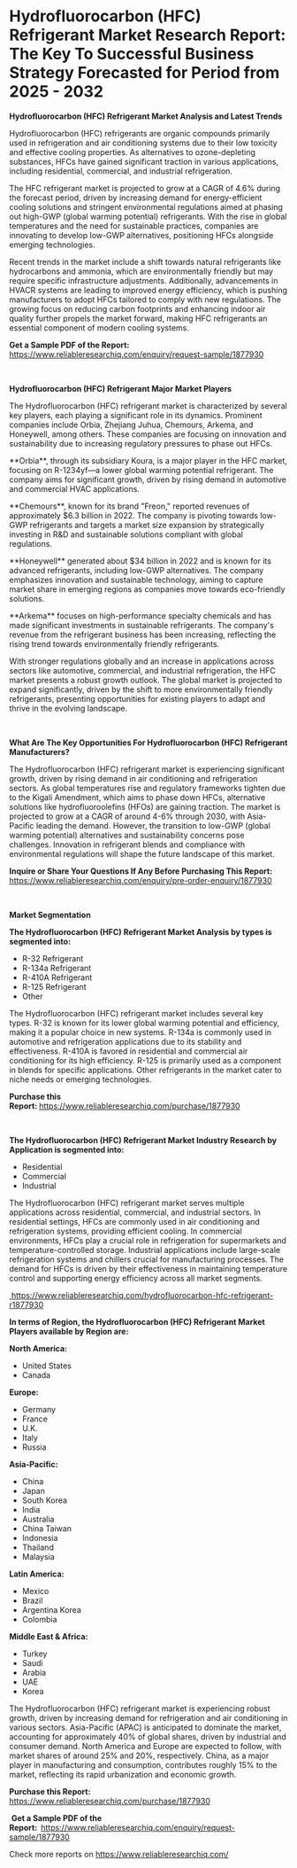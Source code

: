 <p><h1>Hydrofluorocarbon (HFC) Refrigerant Market Research Report: The Key To Successful Business Strategy Forecasted for Period from 2025 - 2032</h1></p><p><strong>Hydrofluorocarbon (HFC) Refrigerant Market Analysis and Latest Trends</strong></p>
<p><p>Hydrofluorocarbon (HFC) refrigerants are organic compounds primarily used in refrigeration and air conditioning systems due to their low toxicity and effective cooling properties. As alternatives to ozone-depleting substances, HFCs have gained significant traction in various applications, including residential, commercial, and industrial refrigeration.</p><p>The HFC refrigerant market is projected to grow at a CAGR of 4.6% during the forecast period, driven by increasing demand for energy-efficient cooling solutions and stringent environmental regulations aimed at phasing out high-GWP (global warming potential) refrigerants. With the rise in global temperatures and the need for sustainable practices, companies are innovating to develop low-GWP alternatives, positioning HFCs alongside emerging technologies.</p><p>Recent trends in the market include a shift towards natural refrigerants like hydrocarbons and ammonia, which are environmentally friendly but may require specific infrastructure adjustments. Additionally, advancements in HVACR systems are leading to improved energy efficiency, which is pushing manufacturers to adopt HFCs tailored to comply with new regulations. The growing focus on reducing carbon footprints and enhancing indoor air quality further propels the market forward, making HFC refrigerants an essential component of modern cooling systems.</p></p>
<p><strong>Get a Sample PDF of the Report:&nbsp;</strong> <a href="https://www.reliableresearchiq.com/enquiry/request-sample/1877930?utm_campaign=1870&utm_medium=2&utm_source=Github&utm_content=ia&utm_term=04022025&utm_id=hydrofluorocarbon-hfc-refrigerant">https://www.reliableresearchiq.com/enquiry/request-sample/1877930</a></p>
<p>&nbsp;</p>
<p><strong>Hydrofluorocarbon (HFC) Refrigerant Major Market Players</strong></p>
<p><p>The Hydrofluorocarbon (HFC) refrigerant market is characterized by several key players, each playing a significant role in its dynamics. Prominent companies include Orbia, Zhejiang Juhua, Chemours, Arkema, and Honeywell, among others. These companies are focusing on innovation and sustainability due to increasing regulatory pressures to phase out HFCs.</p><p>**Orbia**, through its subsidiary Koura, is a major player in the HFC market, focusing on R-1234yf—a lower global warming potential refrigerant. The company aims for significant growth, driven by rising demand in automotive and commercial HVAC applications.</p><p>**Chemours**, known for its brand "Freon," reported revenues of approximately $6.3 billion in 2022. The company is pivoting towards low-GWP refrigerants and targets a market size expansion by strategically investing in R&D and sustainable solutions compliant with global regulations.</p><p>**Honeywell** generated about $34 billion in 2022 and is known for its advanced refrigerants, including low-GWP alternatives. The company emphasizes innovation and sustainable technology, aiming to capture market share in emerging regions as companies move towards eco-friendly solutions.</p><p>**Arkema** focuses on high-performance specialty chemicals and has made significant investments in sustainable refrigerants. The company's revenue from the refrigerant business has been increasing, reflecting the rising trend towards environmentally friendly refrigerants.</p><p>With stronger regulations globally and an increase in applications across sectors like automotive, commercial, and industrial refrigeration, the HFC market presents a robust growth outlook. The global market is projected to expand significantly, driven by the shift to more environmentally friendly refrigerants, presenting opportunities for existing players to adapt and thrive in the evolving landscape.</p></p>
<p>&nbsp;</p>
<p><strong>What Are The Key Opportunities For Hydrofluorocarbon (HFC) Refrigerant Manufacturers?</strong></p>
<p><p>The Hydrofluorocarbon (HFC) refrigerant market is experiencing significant growth, driven by rising demand in air conditioning and refrigeration sectors. As global temperatures rise and regulatory frameworks tighten due to the Kigali Amendment, which aims to phase down HFCs, alternative solutions like hydrofluoroolefins (HFOs) are gaining traction. The market is projected to grow at a CAGR of around 4-6% through 2030, with Asia-Pacific leading the demand. However, the transition to low-GWP (global warming potential) alternatives and sustainability concerns pose challenges. Innovation in refrigerant blends and compliance with environmental regulations will shape the future landscape of this market.</p></p>
<p><strong>Inquire or Share Your Questions If Any Before Purchasing This Report:</strong> <a href="https://www.reliableresearchiq.com/enquiry/pre-order-enquiry/1877930?utm_campaign=1870&utm_medium=2&utm_source=Github&utm_content=ia&utm_term=04022025&utm_id=hydrofluorocarbon-hfc-refrigerant">https://www.reliableresearchiq.com/enquiry/pre-order-enquiry/1877930</a></p>
<p>&nbsp;</p>
<p><strong>Market Segmentation</strong></p>
<p><strong>The Hydrofluorocarbon (HFC) Refrigerant Market Analysis by types is segmented into:</strong></p>
<p><ul><li>R-32 Refrigerant</li><li>R-134a Refrigerant</li><li>R-410A Refrigerant</li><li>R-125 Refrigerant</li><li>Other</li></ul></p>
<p><p>The Hydrofluorocarbon (HFC) refrigerant market includes several key types. R-32 is known for its lower global warming potential and efficiency, making it a popular choice in new systems. R-134a is commonly used in automotive and refrigeration applications due to its stability and effectiveness. R-410A is favored in residential and commercial air conditioning for its high efficiency. R-125 is primarily used as a component in blends for specific applications. Other refrigerants in the market cater to niche needs or emerging technologies.</p></p>
<p><strong>Purchase this Report:&nbsp;</strong><a href="https://www.reliableresearchiq.com/purchase/1877930?utm_campaign=1870&utm_medium=2&utm_source=Github&utm_content=ia&utm_term=04022025&utm_id=hydrofluorocarbon-hfc-refrigerant">https://www.reliableresearchiq.com/purchase/1877930</a></p>
<p>&nbsp;</p>
<p><strong>The Hydrofluorocarbon (HFC) Refrigerant Market Industry Research by Application is segmented into:</strong></p>
<p><ul><li>Residential</li><li>Commercial</li><li>Industrial</li></ul></p>
<p><p>The Hydrofluorocarbon (HFC) refrigerant market serves multiple applications across residential, commercial, and industrial sectors. In residential settings, HFCs are commonly used in air conditioning and refrigeration systems, providing efficient cooling. In commercial environments, HFCs play a crucial role in refrigeration for supermarkets and temperature-controlled storage. Industrial applications include large-scale refrigeration systems and chillers crucial for manufacturing processes. The demand for HFCs is driven by their effectiveness in maintaining temperature control and supporting energy efficiency across all market segments.</p></p>
<p><a href="https://www.reliableresearchiq.com/hydrofluorocarbon-hfc-refrigerant-r1877930?utm_campaign=1870&utm_medium=2&utm_source=Github&utm_content=ia&utm_term=04022025&utm_id=hydrofluorocarbon-hfc-refrigerant">&nbsp;https://www.reliableresearchiq.com/hydrofluorocarbon-hfc-refrigerant-r1877930</a></p>
<p><strong>In terms of Region, the Hydrofluorocarbon (HFC) Refrigerant Market Players available by Region are:</strong></p>
<p>
    <p> <strong> North America: </strong>
        <ul>
            <li>United States</li>
            <li>Canada</li>
        </ul>
        </p> 
    <p> <strong> Europe: </strong>
        <ul>
            <li>Germany</li>
            <li>France</li>
            <li>U.K.</li>
            <li>Italy</li>
            <li>Russia</li>
        </ul>
        </p> 
    <p> <strong> Asia-Pacific: </strong>
        <ul>
            <li>China</li>
            <li>Japan</li>
            <li>South Korea</li>
            <li>India</li>
            <li>Australia</li>
            <li>China Taiwan</li>
            <li>Indonesia</li>
            <li>Thailand</li>
            <li>Malaysia</li>
        </ul>
        </p> 
    <p> <strong> Latin America: </strong>
        <ul>
            <li>Mexico</li>
            <li>Brazil</li>
            <li>Argentina Korea</li>
            <li>Colombia</li>
        </ul>
        </p> 
    <p> <strong> Middle East & Africa: </strong>
        <ul>
            <li>Turkey</li>
            <li>Saudi</li>
            <li>Arabia</li>
            <li>UAE</li>
            <li>Korea</li>
        </ul>
    </p>
    </p>
<p><p>The Hydrofluorocarbon (HFC) refrigerant market is experiencing robust growth, driven by increasing demand for refrigeration and air conditioning in various sectors. Asia-Pacific (APAC) is anticipated to dominate the market, accounting for approximately 40% of global shares, driven by industrial and consumer demand. North America and Europe are expected to follow, with market shares of around 25% and 20%, respectively. China, as a major player in manufacturing and consumption, contributes roughly 15% to the market, reflecting its rapid urbanization and economic growth.</p></p>
<p><strong>Purchase this Report: </strong><a href="https://www.reliableresearchiq.com/purchase/1877930?utm_campaign=1870&utm_medium=2&utm_source=Github&utm_content=ia&utm_term=04022025&utm_id=hydrofluorocarbon-hfc-refrigerant">https://www.reliableresearchiq.com/purchase/1877930</a></p>
<p>&nbsp;<strong>Get a Sample PDF of the Report:&nbsp;&nbsp;</strong><a href="https://www.reliableresearchiq.com/enquiry/request-sample/1877930?utm_campaign=1870&utm_medium=2&utm_source=Github&utm_content=ia&utm_term=04022025&utm_id=hydrofluorocarbon-hfc-refrigerant">https://www.reliableresearchiq.com/enquiry/request-sample/1877930</a></p>
<p><strong></strong></p>
<p>Check more reports on <a href="https://www.reliableresearchiq.com/?utm_campaign=1870&utm_medium=2&utm_source=Github&utm_content=ia&utm_term=04022025&utm_id=hydrofluorocarbon-hfc-refrigerant">https://www.reliableresearchiq.com/</a></p>